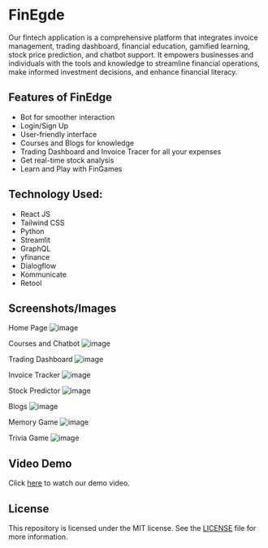 # FinEgde

Our fintech application is a comprehensive platform that integrates invoice management, trading dashboard, financial education, gamified learning, stock price prediction, and chatbot support. It empowers businesses and individuals with the tools and knowledge to streamline financial operations, make informed investment decisions, and enhance financial literacy.

## Features of FinEdge
- Bot for smoother interaction
- Login/Sign Up 
- User-friendly interface
- Courses and Blogs for knowledge
- Trading Dashboard and Invoice Tracer for all your expenses
- Get real-time stock analysis
- Learn and Play with FinGames

## Technology Used:
- React JS 
- Tailwind CSS 
- Python
- Streamlit
- GraphQL
- yfinance
- Dialogflow
- Kommunicate
- Retool



## Screenshots/Images
Home Page
![image](https://github.com/poojaramnaney/FinEdge/assets/101456681/3e6e067c-a5d0-44c7-891d-b8d5552d2752)


Courses and Chatbot
![image](https://github.com/poojaramnaney/FinEdge/assets/101456681/b887c724-50e2-4b99-a9ef-52e0824f6f2a)


Trading Dashboard
![image](https://github.com/poojaramnaney/FinEdge/assets/101456681/4243efea-60d5-4da3-8ced-1a9bff473894)

Invoice Tracker
![image](https://github.com/poojaramnaney/FinEdge/assets/101456681/a703de1a-b3fd-4c54-a369-1fc1955064ef)

Stock Predictor
![image](https://github.com/poojaramnaney/FinEdge/assets/101456681/6449ef68-43ee-4c34-8d05-bd4c08128cb4)

Blogs
![image](https://github.com/poojaramnaney/FinEdge/assets/101456681/73ef77ca-5131-40db-b4fa-633a94c52f7f)

Memory Game
![image](https://github.com/poojaramnaney/FinEdge/assets/101456681/02928aa3-8e72-44db-8917-af2d88cab217)


Trivia Game
![image](https://github.com/poojaramnaney/FinEdge/assets/101456681/90e06be5-84b9-4f38-ab30-5739728494c8)




## Video Demo
Click [here](https://youtu.be/B_yrPtHfs3U) to watch our demo video.

## License
This repository is licensed under the MIT license. See the [LICENSE](https://github.com/poojaramnaney/FinEdge/blob/main/LICENSE) file for more information.
